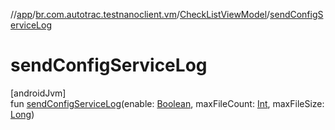 //[app](../../../index.md)/[br.com.autotrac.testnanoclient.vm](../index.md)/[CheckListViewModel](index.md)/[sendConfigServiceLog](send-config-service-log.md)

# sendConfigServiceLog

[androidJvm]\
fun [sendConfigServiceLog](send-config-service-log.md)(enable: [Boolean](https://kotlinlang.org/api/latest/jvm/stdlib/kotlin/-boolean/index.html), maxFileCount: [Int](https://kotlinlang.org/api/latest/jvm/stdlib/kotlin/-int/index.html), maxFileSize: [Long](https://kotlinlang.org/api/latest/jvm/stdlib/kotlin/-long/index.html))
